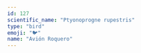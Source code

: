 ```yaml
---
id: 127
scientific_name: "Ptyonoprogne rupestris"
type: "bird"
emoji: "🐦"
name: "Avión Roquero"
---
```

